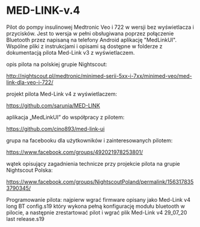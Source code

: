 # MED-LINK-v.4
Pilot do pompy insulinowej Medtronic Veo i 722 w wersji bez wyświetlacza i przycisków. Jest to wersja w pełni obsługiwana poprzez połączenie Bluetooth przez napisaną na telefony Android aplikację "MedLinkUI". Wspólne pliki z instrukcjami i opisami są dostępne w folderze z dokumentacją pilota Med-Link v3 z wyświetlaczem.

opis pilota na polskiej grupie Nightscout:

http://nightscout.pl/medtronic/minimed-serii-5xx-i-7xx/minimed-veo/med-link-dla-veo-i-722/

projekt pilota Med-Link v4 z wyświetlaczem:

https://github.com/sarunia/MED-LINK

aplikacja „MedLinkUI” do współpracy z pilotem:

https://github.com/cino893/med-link-ui

grupa na facebooku dla użytkowników i zainteresowanych pilotem:

https://www.facebook.com/groups/492021978253801/

wątek opisujący zagadnienia technicze przy projekcie pilota na grupie Nightscout Polska:

https://www.facebook.com/groups/NightscoutPoland/permalink/1563178353790345/

Programowanie pilota:
najpierw wgrać firmware opisany jako Med-Link v4 long BT config.s19
który wykona pełną konfigurację modułu bluetooth w pilocie, 
a następnie zrestartować pilot i wgrać plik Med-Link v4 29_07_20 last release.s19

